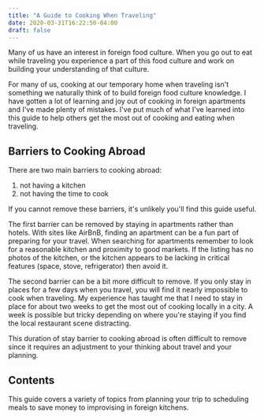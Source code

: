 ```yaml
---
title: "A Guide to Cooking When Traveling"
date: 2020-03-31T16:22:50-04:00
draft: false
---
```


Many of us have an interest in foreign food culture. When you go out to eat while traveling you experience a part of this food culture and work on building your understanding of that culture. 

For many of us, cooking at our temporary home when traveling isn't something we naturally think of to build foreign food culture knowledge. I have gotten a lot of learning and joy out of cooking in foreign apartments and I've made plenty of mistakes. I've put much of what I've learned into this guide to help others get the most out of cooking and eating when traveling.

<!-- Because I've stayed in many apartments internationally, and visited a ton of grocery stores and markets, I've built up a solid knowledge base around the processes surrounding travel cooking.  -->

## Barriers to Cooking Abroad

There are two main barriers to cooking abroad:

1. not having a kitchen
2. not having the time to cook

If you cannot remove these barriers, it's unlikely you'll find this guide useful.

The first barrier can be removed by staying in apartments rather than hotels. With sites like AirBnB, finding an apartment can be a fun part of preparing for your travel. When searching for apartments remember to look for a reasonable kitchen and proximity to good markets. If the listing has no photos of the kitchen, or the kitchen appears to be lacking in critical features (space, stove, refrigerator) then avoid it.

The second barrier can be a bit more difficult to remove. If you only stay in places for a few days when you travel, you will find it nearly impossible to cook when traveling. My experience has taught me that I need to stay in place for about two weeks to get the most out of cooking locally in a city. A week is possible but tricky depending on where you're staying if you find the local restaurant scene distracting.

This duration of stay barrier to cooking abroad is often difficult to remove since it requires an adjustment to your thinking about travel and your planning.


## Contents

This guide covers a variety of topics from planning your trip to scheduling meals to save money to improvising in foreign kitchens.